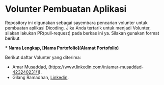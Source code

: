 # Volunter Pembuatan Aplikasi

Repository ini digunakan sebagai sayembara pencarian volunter untuk pembuatan aplikasi Dicoding. Jika Anda tertarik untuk menjadi Volunter, silakan lakukan PR(pull-request) pada berkas ini ya. Silakan gunakan format berikut:


**\* Nama Lengkap, [Nama Portofolio](Alamat Portofolio)**


Berikut daftar Volunter yang diterima:

* Amar Musaddad, (https://www.linkedin.com/in/amar-musaddad-423240231/1).
* Gilang Ramadhan, [Linkedin](https://www.linkedin.com/in/gilang-adhan/).
